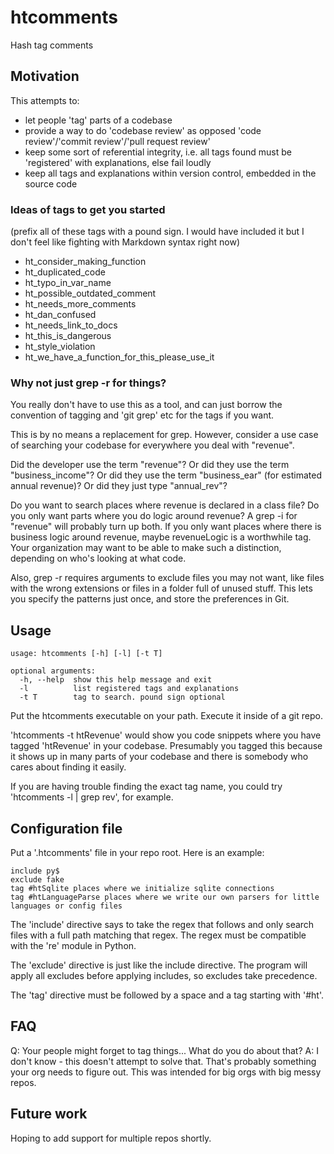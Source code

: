 # htcomments
Hash tag comments


## Motivation

This attempts to:
 - let people 'tag' parts of a codebase
 - provide a way to do 'codebase review' as opposed 'code review'/'commit review'/'pull request review'
 - keep some sort of referential integrity, i.e. all tags found must be 'registered' with explanations, 
else fail loudly
 - keep all tags and explanations within version control, embedded in the source code


### Ideas of tags to get you started

(prefix all of these tags with a pound sign.  I would have included it but I don't feel like fighting with 
Markdown syntax right now)

 - ht_consider_making_function
 - ht_duplicated_code
 - ht_typo_in_var_name
 - ht_possible_outdated_comment
 - ht_needs_more_comments
 - ht_dan_confused
 - ht_needs_link_to_docs
 - ht_this_is_dangerous
 - ht_style_violation
 - ht_we_have_a_function_for_this_please_use_it


### Why not just grep -r for things?

You really don't have to use this as a tool, and can just borrow the convention
of tagging and 'git grep' etc for the tags if you want.

This is by no means a replacement for grep.  However, consider a use case of
searching your codebase for everywhere you deal with "revenue".

Did the developer use the term "revenue"?  Or did they use the term "business_income"?  Or did they 
use the term "business_ear" (for estimated annual revenue)?  Or did they just type "annual_rev"?  

Do you want to search places where revenue is declared in a class file?  Do you only want parts 
where you do logic around revenue?  A grep -i for "revenue" will probably turn up both.  If you 
only want places where there is business logic around revenue, maybe revenueLogic is a worthwhile 
tag. Your organization may want to be able to make such a distinction, depending on who's looking 
at what code.

Also, grep -r requires arguments to exclude files you may not want, like files with the wrong extensions 
or files in a folder full of unused stuff. This lets you specify the patterns just once, and store the preferences 
in Git.


## Usage

```
usage: htcomments [-h] [-l] [-t T]

optional arguments:
  -h, --help  show this help message and exit
  -l          list registered tags and explanations
  -t T        tag to search. pound sign optional
```

Put the htcomments executable on your path.  Execute it inside of a git repo.

'htcomments -t htRevenue' would show you code snippets where you have tagged 'htRevenue' in your 
codebase.  Presumably you tagged this because it shows up in many parts of your codebase and 
there is somebody who cares about finding it easily.

If you are having trouble finding the exact tag name, you could try 'htcomments -l | grep rev', 
for example.


## Configuration file

Put a '.htcomments' file in your repo root.  Here is an example:

```
include py$
exclude fake
tag #htSqlite places where we initialize sqlite connections
tag #htLanguageParse places where we write our own parsers for little languages or config files
```

The 'include' directive says to take the regex that follows and only search files with a full path matching 
that regex.  The regex must be compatible with the 're' module in Python.

The 'exclude' directive is just like the include directive. The program will apply all excludes 
before applying includes, so excludes take precedence.

The 'tag' directive must be followed by a space and a tag starting with '#ht'.


## FAQ

Q: Your people might forget to tag things... What do you do about that?
A: I don't know - this doesn't attempt to solve that.  That's probably something your org needs to 
figure out.  This was intended for big orgs with big messy repos.


## Future work
Hoping to add support for multiple repos shortly.
